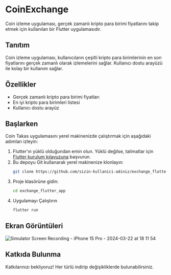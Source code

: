 # CoinExchange 

Coin izleme uygulaması, gerçek zamanlı kripto para birimi fiyatlarını takip etmek için kullanılan bir Flutter uygulamasıdır.

## Tanıtım

Coin izleme uygulaması, kullanıcıların çeşitli kripto para birimlerinin en son fiyatlarını gerçek zamanlı olarak izlemelerini sağlar. Kullanıcı dostu arayüzü ile kolay bir kullanım sağlar.

## Özellikler

- Gerçek zamanlı kripto para birimi fiyatları
- En iyi kripto para birimleri listesi
- Kullanıcı dostu arayüz

## Başlarken

Coin Takas uygulamasını yerel makinenizde çalıştırmak için aşağıdaki adımları izleyin:

1. Flutter'ın yüklü olduğundan emin olun. Yüklü değilse, talimatlar için [Flutter kurulum kılavuzuna](https://flutter.dev/docs/get-started/install) başvurun.
2. Bu depoyu Git kullanarak yerel makinenize klonlayın:
   ```bash
   git clone https://github.com/sizin-kullanici-adiniz/exchange_flutter_app.git
3. Proje klasörüne gidin:
   ```bash
   cd exchange_flutter_app
5. Uygulamayı Çalıştırın
   ```bash
   flutter run
   
## Ekran Görüntüleri

![Simulator Screen Recording - iPhone 15 Pro - 2024-03-22 at 18 11 54](https://github.com/TypeCc/exchange_flutter_app/assets/118025810/2ebad576-cf7d-4311-957f-8e873d491ff0)


## Katkıda Bulunma
Katkılarınızı bekliyoruz! Her türlü indirip değişikliklerde bulunabilirsiniz.
